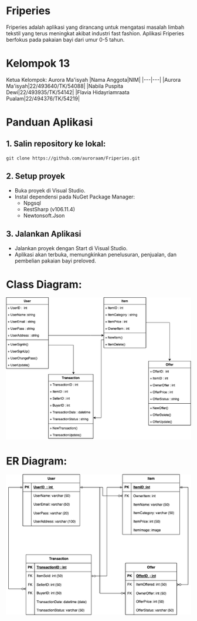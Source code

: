 # Friperies
Friperies adalah aplikasi yang dirancang untuk mengatasi masalah limbah tekstil yang terus meningkat akibat industri fast fashion. Aplikasi Friperies berfokus pada pakaian bayi dari umur 0-5 tahun.

# Kelompok 13 
Ketua Kelompok: Aurora Ma'isyah
|Nama Anggota|NIM|
|---|---|
|Aurora Ma'isyah|22/493640/TK/54088|
|Nabila Puspita Dewi|22/493935/TK/54142|
|Flavia Hidayriamraata Pualam|22/494376/TK/54219|

# Panduan Aplikasi
## 1. Salin repository ke lokal: ##
   ```
   git clone https://github.com/auroraam/Friperies.git
   ```
## 2. Setup proyek ##
   - Buka proyek di Visual Studio.
   - Instal dependensi pada NuGet Package Manager:
     - Npgsql
     - RestSharp (v106.11.4)
     - Newtonsoft.Json
       
## 3. Jalankan Aplikasi ##
   - Jalankan proyek dengan Start di Visual Studio.
   - Aplikasi akan terbuka, memungkinkan penelusuran, penjualan, dan pembelian pakaian bayi preloved.

# Class Diagram:
![image alt](https://github.com/auroraam/Friperies/blob/main/images/classdiagramfix.png)

# ER Diagram:
![image alt](https://github.com/auroraam/Friperies/blob/main/images/erdfix.png)
